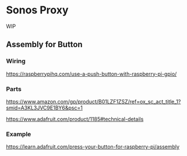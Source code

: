 # Sonos Proxy
WIP

## Assembly for Button

### Wiring
https://raspberrypihq.com/use-a-push-button-with-raspberry-pi-gpio/

### Parts
https://www.amazon.com/gp/product/B01LZF1ZSZ/ref=ox_sc_act_title_1?smid=A3KL3JVC9E1BY6&psc=1

https://www.adafruit.com/product/1185#technical-details

### Example
https://learn.adafruit.com/press-your-button-for-raspberry-pi/assembly

